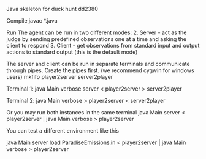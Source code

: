 Java skeleton for duck hunt dd2380

 Compile
javac *.java

 Run
 The agent can be run in two different modes:
 2. Server - act as the judge by sending predefined observations one at a time
    and asking the client to respond 
 3. Client - get observations from standard input and output actions to
    standard output (this is the default mode)

 The server and client can be run in separate terminals and communicate
 through pipes. Create the pipes first. (we recommend cygwin for windows users)
mkfifo player2server server2player

 Terminal 1:
java Main verbose server < player2server > server2player

 Terminal 2:
java Main verbose > player2server < server2player

 Or you may run both instances in the same terminal
java Main server < player2server | java Main verbose > player2server

 You can test a different environment like this

java Main server load ParadiseEmissions.in < player2server | java Main verbose > player2server

